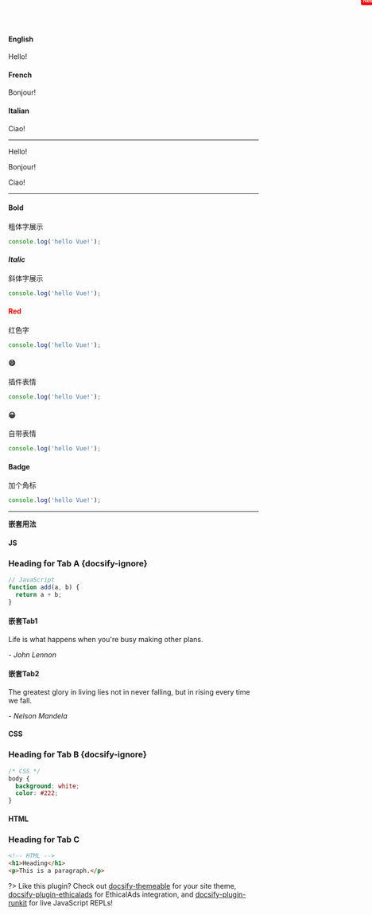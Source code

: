 <!-- tabs:start -->

#### **English**

Hello!

#### **French**

Bonjour!

#### **Italian**

Ciao!

<!-- tabs:end -->

<hr/>


<!-- tabs:start -->

<!-- tab:English -->

Hello!

<!-- tab:French -->

Bonjour!

<!-- tab:Italian -->

Ciao!

<!-- tabs:end -->

<hr/>


<style>
  .tab-badge {
    position: absolute;
    top: 0;
    right: 0;
    transform: translate(35%, -45%);
    padding: 0.25em 0.35em;
    border-radius: 3px;
    background: red;
    color: white;
    font-family: sans-serif;
    font-size: 11px;
    font-weight: bold;
  }
</style>


<!-- tabs:start -->

#### **Bold**
粗体字展示
```js
console.log('hello Vue!');
```
#### **<em>Italic</em>**
斜体字展示
```js
console.log('hello Vue!');
```

#### **<span style="color: red;">Red</span>**
红色字
```js
console.log('hello Vue!');
```
#### **:smile:**
插件表情
```js
console.log('hello Vue!');
```
#### **😀**
自带表情
```js
console.log('hello Vue!');
```
#### **Badge <span class="tab-badge">New!</span>**
加个角标
```js
console.log('hello Vue!');
```
<!-- tabs:end -->

<hr/>

**嵌套用法**

<!-- tabs:start -->

#### **JS**

### Heading for Tab A {docsify-ignore}


```js
// JavaScript
function add(a, b) {
  return a + b;
}
```
<!-- tabs:start -->

#### **嵌套Tab1**

Life is what happens when you're busy making other plans.

\- *John Lennon*

#### **嵌套Tab2**

The greatest glory in living lies not in never falling, but in rising every time we fall.

\- *Nelson Mandela*

<!-- tabs:end -->

#### **CSS**

### Heading for Tab B {docsify-ignore}


```css
/* CSS */
body {
  background: white;
  color: #222;
}
```

#### **HTML**

### Heading for Tab C

```html
<!-- HTML -->
<h1>Heading</h1>
<p>This is a paragraph.</p>
```

<!-- tabs:end -->

?> Like this plugin? Check out [docsify-themeable](https://jhildenbiddle.github.io/docsify-themeable) for your site theme, [docsify-plugin-ethicalads](https://jhildenbiddle.github.io/docsify-plugin-ethicalads/) for EthicalAds integration, and [docsify-plugin-runkit](https://jhildenbiddle.github.io/docsify-plugin-runkit/) for live JavaScript REPLs!
